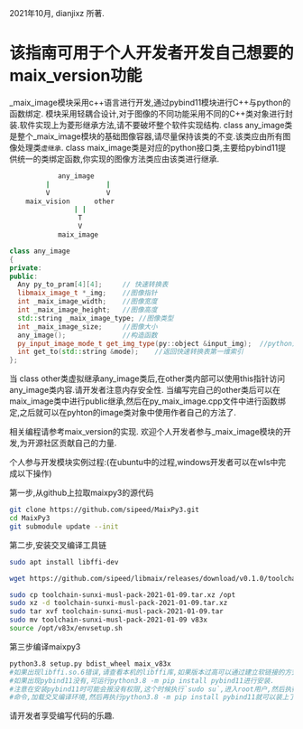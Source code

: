 2021年10月, dianjixz 所著.

# 该指南可用于个人开发者开发自己想要的maix_version功能

_maix_image模块采用c++语言进行开发,通过pybind11模块进行C++与python的函数绑定.
模块采用轻耦合设计,对于图像的不同功能采用不同的C++类对象进行封装.软件实现上为菱形继承方法,请不要破坏整个软件实现结构.
class any_image类是整个_maix_image模块的基础图像容器,请尽量保持该类的不变.该类应由所有图像处理类`虚继承`.
class maix_image类是对应的python接口类,主要给pybind11提供统一的类绑定函数,你实现的图像方法类应由该类进行继承.

~~~ bash
            any_image
         |              |
         V              V
    maix_vision      other
                | |
                 T
                 V
            maix_image
~~~

~~~ C++
class any_image
{
private:
public:
  Any py_to_pram[4][4];     // 快速转换表
  libmaix_image_t *_img;    //图像指针
  int _maix_image_width;    //图像宽度
  int _maix_image_height;   //图像高度
  std::string _maix_image_type; //图像类型
  int _maix_image_size;     //图像大小
  any_image();              //构造函数
  py_input_image_mode_t get_img_type(py::object &input_img);  //python对象识别函数
  int get_to(std::string &mode);    //返回快速转换表第一维索引
};

~~~
当 class other类虚拟继承any_image类后,在other类内部可以使用this指针访问any_image类内容.请开发者注意内存安全性.
当编写完自己的other类后可以在maix_image类中进行public继承,然后在py_maix_image.cpp文件中进行函数绑定,之后就可以在pyhton的image类对象中使用作者自己的方法了.

相关编程请参考maix_version的实现.
欢迎个人开发者参与_maix_image模块的开发,为开源社区贡献自己的力量.





个人参与开发模块实例过程:(在ubuntu中的过程,windows开发者可以在wls中完成以下操作)

第一步,从github上拉取maixpy3的源代码
~~~ bash
git clone https://github.com/sipeed/MaixPy3.git
cd MaixPy3
git submodule update --init
~~~
第二步,安装交叉编译工具链
~~~ bash
sudo apt install libffi-dev

wget https://github.com/sipeed/libmaix/releases/download/v0.1.0/toolchain-sunxi-musl-pack-2021-01-09.tar.xz

sudo cp toolchain-sunxi-musl-pack-2021-01-09.tar.xz /opt
sudo xz -d toolchain-sunxi-musl-pack-2021-01-09.tar.xz
sudo tar xvf toolchain-sunxi-musl-pack-2021-01-09.tar
sudo mv toolchain-sunxi-musl-pack-2021-01-09 v83x
source /opt/v83x/envsetup.sh
~~~
第三步编译maixpy3
~~~ bash
python3.8 setup.py bdist_wheel maix_v83x
#如果出现libffi.so.6错误,请查看本机的libffi库,如果版本过高可以通过建立软链接的方式创建出libffi.so.6
#如果出现pybind11没有,可运行python3.8 -m pip install pybind11进行安装.
#注意在安装pybind11时可能会报没有权限,这个时候执行`sudo su`,进入root用户,然后执行`source /opt/v83x/envsetup.sh`
#命令,加载交叉编译环境,然后再执行python3.8 -m pip install pybind11就可以装上了
~~~
请开发者享受编写代码的乐趣.